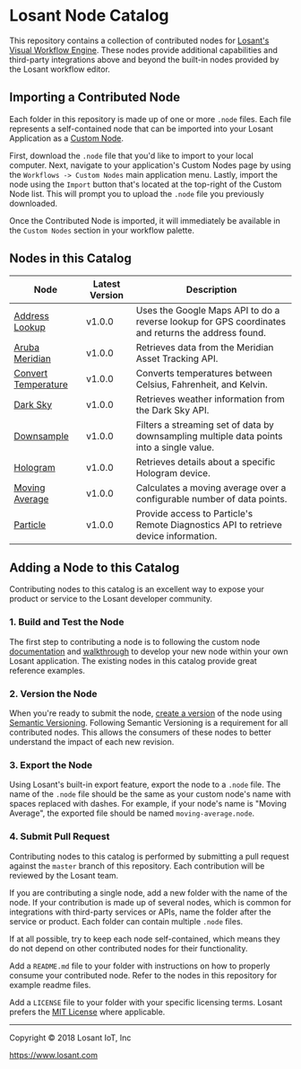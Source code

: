 # Losant Node Catalog
This repository contains a collection of contributed nodes for [Losant's Visual Workflow Engine](https://docs.losant.com/workflows/overview/). These nodes provide additional capabilities and third-party integrations above and beyond the built-in nodes provided by the Losant workflow editor.

## Importing a Contributed Node
Each folder in this repository is made up of one or more `.node` files. Each file represents a self-contained node that can be imported into your Losant Application as a [Custom Node](https://docs.losant.com/workflows/custom-nodes/overview/).

First, download the `.node` file that you'd like to import to your local computer. Next, navigate to your application's Custom Nodes page by using the `Workflows -> Custom Nodes` main application menu. Lastly, import the node using the `Import` button that's located at the top-right of the Custom Node list. This will prompt you to upload the `.node` file you previously downloaded.

Once the Contributed Node is imported, it will immediately be available in the `Custom Nodes` section in your workflow palette.

## Nodes in this Catalog
| Node | Latest Version | Description |
| ---- | --------------- | ----------- |
| [Address Lookup](https://github.com/Losant/workflow-node-catalog/tree/master/address-lookup) | v1.0.0 | Uses the Google Maps API to do a reverse lookup for GPS coordinates and returns the address found. |
| [Aruba Meridian](https://github.com/Losant/workflow-node-catalog/tree/master/aruba-meridian) | v1.0.0 | Retrieves data from the Meridian Asset Tracking API. |
| [Convert Temperature](https://github.com/Losant/workflow-node-catalog/tree/master/covert-temperature) | v1.0.0 | Converts temperatures between Celsius, Fahrenheit, and Kelvin. |
| [Dark Sky](https://github.com/Losant/workflow-node-catalog/tree/master/dark-sky) | v1.0.0 | Retrieves weather information from the Dark Sky API. |
| [Downsample](https://github.com/Losant/workflow-node-catalog/tree/master/downsample) | v1.0.0 | Filters a streaming set of data by downsampling multiple data points into a single value. |
| [Hologram](https://github.com/Losant/workflow-node-catalog/tree/master/hologram) | v1.0.0 | Retrieves details about a specific Hologram device. |
| [Moving Average](https://github.com/Losant/workflow-node-catalog/tree/master/moving-average) | v1.0.0 | Calculates a moving average over a configurable number of data points. |
| [Particle](https://github.com/Losant/workflow-node-catalog/tree/master/particle) | v1.0.0 | Provide access to Particle's Remote Diagnostics API to retrieve device information. |

## Adding a Node to this Catalog
Contributing nodes to this catalog is an excellent way to expose your product or service to the Losant developer community.

### 1. Build and Test the Node

The first step to contributing a node is to following the custom node [documentation](https://docs.losant.com/workflows/custom-nodes/overview/) and [walkthrough](https://docs.losant.com/workflows/custom-nodes/walkthrough/) to develop your new node within your own Losant application. The existing nodes in this catalog provide great reference examples.

### 2. Version the Node

When you're ready to submit the node, [create a version](https://docs.losant.com/workflows/custom-nodes/overview/#versioning) of the node using [Semantic Versioning](https://semver.org/). Following Semantic Versioning is a requirement for all contributed nodes. This allows the consumers of these nodes to better understand the impact of each new revision.

### 3. Export the Node

Using Losant's built-in export feature, export the node to a `.node` file. The name of the `.node` file should be the same as your custom node's name with spaces replaced with dashes. For example, if your node's name is "Moving Average", the exported file should be named `moving-average.node`.

### 4. Submit Pull Request
Contributing nodes to this catalog is performed by submitting a pull request against the `master` branch of this repository. Each contribution will be reviewed by the Losant team.

If you are contributing a single node, add a new folder with the name of the node. If your contribution is made up of several nodes, which is common for integrations with third-party services or APIs, name the folder after the service or product. Each folder can contain multiple `.node` files.

If at all possible, try to keep each node self-contained, which means they do not depend on other contributed nodes for their functionality.

Add a `README.md` file to your folder with instructions on how to properly consume your contributed node. Refer to the nodes in this repository for example readme files.

Add a `LICENSE` file to your folder with your specific licensing terms. Losant prefers the [MIT License](https://opensource.org/licenses/MIT) where applicable.

---

Copyright © 2018 Losant IoT, Inc

https://www.losant.com
